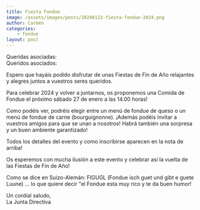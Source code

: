 ```yaml
---
title: Fiesta Fondue
image: /assets/images/posts/20240123-fiesta-fondue-2024.png
author: Carmen
categories:
    - fondue
layout: post
---
```

  
Queridas asociadas:  
Queridos asociados:  
  
Espero que hayáis podido disfrutar de unas Fiestas de Fin de Año relajantes y alegres juntos a vuestros seres queridos.  
  
Para celebrar 2024 y volver a juntarnos, os proponemos una Comida de Fondue el próximo sábado 27 de enero a las 14.00 horas!   
  
Como podéis ver, podréis elegir entre un menú de fondue de queso o un menú de fondue de carne (bourguignonne). ¡Además podéis invitar a vuestros amigos para que se unan a nosotros! Habrá también una sorpresa y un buen ambiente garantizado!  
  
Todos los detalles del evento y como inscribirse aparecen en la nota de arriba!  
  
Os esperemos con mucha ilusión a este evento y celebrar así la vuelta de las Fiestas de Fin de Año!  
  
Como se dice en Suizo-Alemán: FIGUGL (Fondue isch guet und gibt e guete Luune) ... lo que quiere decir "el Fondue esta muy rico y te da buen humor!  
  
Un cordial saludo,  
La Junta Directiva  
  
<br>

